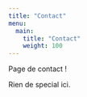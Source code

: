 ```yaml
---
title: "Contact"
menu:
  main:
    title: "Contact"
    weight: 100
---
```


Page de contact !

Rien de special ici.